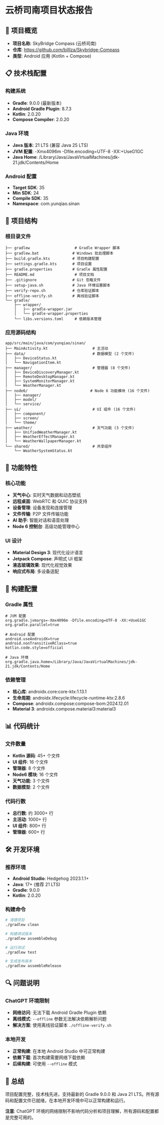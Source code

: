 # 云桥司南项目状态报告

## 🎯 项目概览
- **项目名称**: SkyBridge Compass (云桥司南)
- **仓库**: https://github.com/billlza/Skybridge-Compass
- **类型**: Android 应用 (Kotlin + Compose)

## 📋 技术栈配置

### 构建系统
- **Gradle**: 9.0.0 (最新版本)
- **Android Gradle Plugin**: 8.7.3
- **Kotlin**: 2.0.20
- **Compose Compiler**: 2.0.20

### Java 环境
- **Java 版本**: 21 LTS (兼容 Java 25 LTS)
- **JVM 配置**: -Xmx4096m -Dfile.encoding=UTF-8 -XX:+UseG1GC
- **Java Home**: /Library/Java/JavaVirtualMachines/jdk-21.jdk/Contents/Home

### Android 配置
- **Target SDK**: 35
- **Min SDK**: 24
- **Compile SDK**: 35
- **Namespace**: com.yunqiao.sinan

## 📁 项目结构

### 根目录文件
```
├── gradlew                    # Gradle Wrapper 脚本
├── gradlew.bat               # Windows 批处理脚本
├── build.gradle.kts          # 项目构建配置
├── settings.gradle.kts       # 项目设置
├── gradle.properties         # Gradle 属性配置
├── README.md                  # 项目文档
├── .gitignore                # Git 忽略文件
├── setup-java.sh             # Java 环境设置脚本
├── verify-repo.sh            # 仓库验证脚本
├── offline-verify.sh         # 离线验证脚本
└── gradle/
    ├── wrapper/
    │   ├── gradle-wrapper.jar
    │   └── gradle-wrapper.properties
    └── libs.versions.toml     # 依赖版本管理
```

### 应用源码结构
```
app/src/main/java/com/yunqiao/sinan/
├── MainActivity.kt                    # 主活动
├── data/                              # 数据模型 (2 个文件)
│   ├── DeviceStatus.kt
│   └── NavigationItem.kt
├── manager/                           # 管理器 (8 个文件)
│   ├── DeviceDiscoveryManager.kt
│   ├── RemoteDesktopManager.kt
│   ├── SystemMonitorManager.kt
│   └── WeatherManager.kt
├── node6/                            # Node 6 功能模块 (16 个文件)
│   ├── manager/
│   ├── model/
│   └── service/
├── ui/                                # UI 组件 (16 个文件)
│   ├── component/
│   ├── screen/
│   └── theme/
├── weather/                           # 天气功能 (3 个文件)
│   ├── UnifiedWeatherManager.kt
│   ├── WeatherEffectManager.kt
│   └── WeatherWallpaperManager.kt
└── shared/                            # 共享组件
    └── WeatherSystemStatus.kt
```

## 🚀 功能特性

### 核心功能
- **天气中心**: 实时天气数据和动态壁纸
- **远程桌面**: WebRTC 和 QUIC 协议支持
- **设备管理**: 设备发现和连接管理
- **文件传输**: P2P 文件传输功能
- **AI 助手**: 智能对话和语音处理
- **Node 6 控制台**: 高级功能管理中心

### UI 设计
- **Material Design 3**: 现代化设计语言
- **Jetpack Compose**: 声明式 UI 框架
- **液态玻璃效果**: 现代化视觉效果
- **响应式布局**: 多设备适配

## 🔧 构建配置

### Gradle 属性
```properties
# JVM 配置
org.gradle.jvmargs=-Xmx4096m -Dfile.encoding=UTF-8 -XX:+UseG1GC
org.gradle.parallel=true

# Android 配置
android.useAndroidX=true
android.nonTransitiveRClass=true
kotlin.code.style=official

# Java 环境
org.gradle.java.home=/Library/Java/JavaVirtualMachines/jdk-21.jdk/Contents/Home
```

### 依赖管理
- **核心库**: androidx.core:core-ktx:1.13.1
- **生命周期**: androidx.lifecycle:lifecycle-runtime-ktx:2.8.6
- **Compose**: androidx.compose:compose-bom:2024.12.01
- **Material 3**: androidx.compose.material3:material3

## 📊 代码统计

### 文件数量
- **Kotlin 源码**: 45+ 个文件
- **UI 组件**: 16 个文件
- **管理器**: 8 个文件
- **Node6 模块**: 16 个文件
- **天气功能**: 3 个文件
- **数据模型**: 2 个文件

### 代码行数
- **总行数**: 约 3000+ 行
- **主活动**: 1000+ 行
- **UI 组件**: 800+ 行
- **管理器**: 600+ 行

## 🛠️ 开发环境

### 推荐环境
- **Android Studio**: Hedgehog 2023.1.1+
- **Java**: 17+ (推荐 21 LTS)
- **Gradle**: 9.0.0
- **Kotlin**: 2.0.20

### 构建命令
```bash
# 清理项目
./gradlew clean

# 构建调试版本
./gradlew assembleDebug

# 运行测试
./gradlew test

# 生成发布版本
./gradlew assembleRelease
```

## 🔍 问题说明

### ChatGPT 环境限制
- **网络访问**: 无法下载 Android Gradle Plugin 依赖
- **离线模式**: `--offline` 参数无法解决依赖解析问题
- **解决方案**: 使用离线验证脚本 `./offline-verify.sh`

### 本地开发
- **正常构建**: 在本地 Android Studio 中可正常构建
- **依赖下载**: 首次构建需要网络下载依赖
- **后续构建**: 可使用 `--offline` 模式

## 📝 总结

项目配置完整，技术栈先进，支持最新的 Gradle 9.0.0 和 Java 21 LTS。所有源码和配置文件已就绪，在本地开发环境中可以正常构建和运行。

**注意**: ChatGPT 环境的网络限制不影响代码分析和项目理解，所有源码和配置都是完整可用的。
